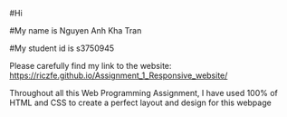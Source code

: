 #Hi

#My name is Nguyen Anh Kha Tran

#My student id is s3750945

Please carefully find my link to the website: https://riczfe.github.io/Assignment_1_Responsive_website/

Throughout all this Web Programming Assignment, I have used 100% of HTML and CSS to create a perfect layout and design for this webpage